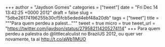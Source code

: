 
+++
author = "Jaydson Gomes"
categories = ["tweet"]
date = "Fri Dec 14 13:42:25 +0000 2012"
draft = false
slug = "5dbe26174196255b30cf5fcb5eded4ebf48a20db"
tags = ["tweet"]
title = """Para quem perdeu a palest..."""
tweet = true
micro = true
tweet_url = "https://twitter.com/jaydson/status/279582114205274114"
+++
Para quem perdeu a palestra do @littlecalculist no BrazilJS 2012, ou quer ver novamente, ta ai http://t.co/aWb1lMUO
